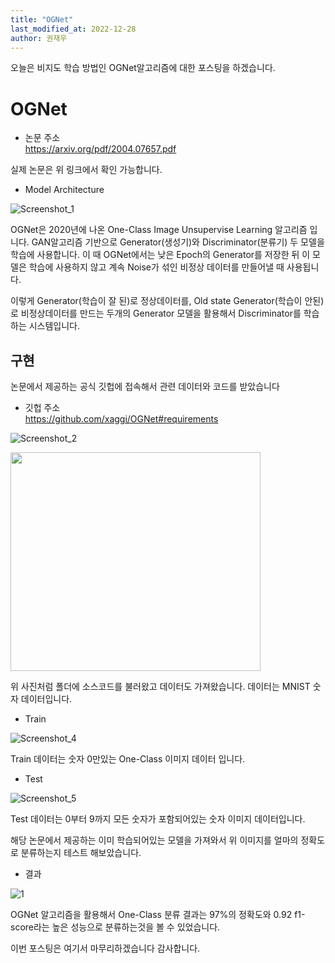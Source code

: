 ```yaml
---
title: "OGNet"
last_modified_at: 2022-12-28
author: 권재우
---
```


오늘은 비지도 학습 방법인 OGNet알고리즘에 대한 포스팅을 하겠습니다.


# OGNet
- 논문 주소  
https://arxiv.org/pdf/2004.07657.pdf


실제 논문은 위 링크에서 확인 가능합니다. 

- Model Architecture

![Screenshot_1](https://user-images.githubusercontent.com/70212461/209760698-83ea05a3-d320-4af0-9c30-ed859bbf02e4.png)

OGNet은 2020년에 나온 One-Class Image Unsupervise Learning 알고리즘 입니다. GAN알고리즘 기반으로 Generator(생성기)와 Discriminator(분류기) 두 모델을 학습에 사용합니다. 이 때 OGNet에서는 낮은 Epoch의 Generator를 저장한 뒤 이 모델은 학습에 사용하지 않고 계속 Noise가 섞인 비정상 데이터를 만들어낼 때 사용됩니다. 

이렇게 Generator(학습이 잘 된)로 정상데이터를, Old state Generator(학습이 안된)로 비정상데이터를 만드는 두개의 Generator 모델을 활용해서 Discriminator를 학습하는 시스템입니다.

## 구현

논문에서 제공하는 공식 깃헙에 접속해서 관련 데이터와 코드를 받았습니다

- 깃헙 주소  
https://github.com/xaggi/OGNet#requirements

![Screenshot_2](https://user-images.githubusercontent.com/70212461/209761731-cb61180e-141d-43f3-8015-f797eb5202a0.png)

<img src="https://user-images.githubusercontent.com/70212461/209761889-f9eb189d-1398-4b02-9a9f-82ebfe009744.png" width="400" height="350">

위 사진처럼 폴더에 소스코드를 불러왔고 데이터도 가져왔습니다. 데이터는 MNIST 숫자 데이터입니다.

- Train

![Screenshot_4](https://user-images.githubusercontent.com/70212461/209762376-4103ef43-ca70-43f6-a1c8-48275e072848.png)

Train 데이터는 숫자 0만있는 One-Class 이미지 데이터 입니다.

- Test

![Screenshot_5](https://user-images.githubusercontent.com/70212461/209762379-c2e6dbff-0396-46f3-bbfa-ba48c950e238.png)

Test 데이터는 0부터 9까지  모든 숫자가 포함되어있는 숫자 이미지 데이터입니다.

해당 논문에서 제공하는 이미 학습되어있는 모델을 가져와서 위 이미지를 얼마의 정확도로 분류하는지 테스트 해보았습니다.

- 결과

![1](https://user-images.githubusercontent.com/70212461/209762886-77dd57d8-8cc4-4327-88d3-95e4d8dd7628.jpg)

OGNet 알고리즘을 활용해서 One-Class 분류 결과는 97%의 정확도와 0.92 f1-score라는 높은 성능으로 분류하는것을 볼 수 있었습니다.

이번 포스팅은 여기서 마무리하겠습니다 감사합니다.
